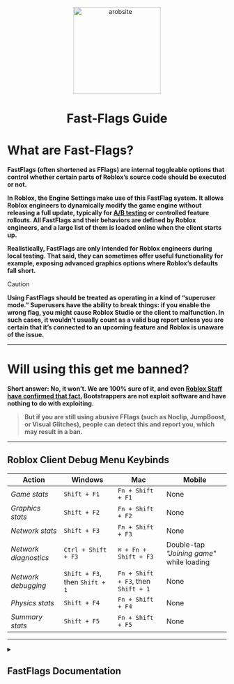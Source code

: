 
<p align="center">
  <img src="https://cdn3.emoji.gg/emojis/602959-boobs.gif" alt="arobsite" height="200">
</p>

<div align="center">
<h1>
Fast-Flags Guide
</h1>
</div>

# What are Fast-Flags?

**FastFlags (often shortened as FFlags) are internal toggleable options that control whether certain parts of Roblox’s source code should be executed or not.**

**In Roblox, the Engine Settings make use of this FastFlag system. It allows Roblox engineers to dynamically modify the game engine without releasing a full update, typically for [A/B testing](https://en.wikipedia.org/wiki/A/B_testing) or controlled feature rollouts. All FastFlags and their behaviors are defined by Roblox engineers, and a large list of them is loaded online when the client starts up.**

**Realistically, FastFlags are only intended for Roblox engineers during local testing. That said, they can sometimes offer useful functionality for example, exposing advanced graphics options where Roblox’s defaults fall short.**
> [!CAUTION]
> **Using FastFlags should be treated as operating in a kind of “superuser mode.” Superusers have the ability to break things: if you enable the wrong flag, you might cause Roblox Studio or the client to malfunction. In such cases, it wouldn’t usually count as a valid bug report unless you are certain that it’s connected to an upcoming feature and Roblox is unaware of the issue.**

---
# Will using this get me banned?

**Short answer: No, it won’t. We are 100% sure of it, and even [Roblox Staff have confirmed that fact.](https://devforum.roblox.com/t/welcoming-byfron-to-roblox/2018233/693?u=xtremeguy2256 ) Bootstrappers are not exploit software and have nothing to do with exploiting.**
> **But if you are still using abusive FFlags (such as Noclip, JumpBoost, or Visual Glitches), people can detect this and report you, which may result in a ban.**

---
<h2>Roblox Client Debug Menu Keybinds</h2>

| **Action**             | **Windows**              | **Mac**                   | **Mobile**                                    |
|------------------------|--------------------------|---------------------------|-----------------------------------------------|
| *Game stats*           | `Shift + F1`             | `Fn + Shift + F1`         | None                                          |
| *Graphics stats*       | `Shift + F2`             | `Fn + Shift + F2`         | None                                          |
| *Network stats*        | `Shift + F3`             | `Fn + Shift + F3`         | None                                          |
| *Network diagnostics*  | `Ctrl + Shift + F3`      | `⌘ + Fn + Shift + F3`     | Double-tap *"Joining game"* while loading    |
| *Network debugging*    | `Shift + F3`, then `Shift + 1` | `Fn + Shift + F3`, then `Shift + 1` | None |
| *Physics stats*        | `Shift + F4`             | `Fn + Shift + F4`         | None                                          |
| *Summary stats*        | `Shift + F5`             | `Fn + Shift + F5`         | None                                          |

---
<details>
<summary><h2><strong>FastFlags Documentation</strong></h2></summary>

<h2>What sites/bot are available for finding Fast-Flags?</h2>

**[FVariables](https://raw.githubusercontent.com/MaximumADHD/Roblox-Client-Tracker/roblox/FVariables.txt) ~ A sorted list of fast variables, which are used by Roblox to toggle changes to the engine remotely on multiple platforms without having to redeploy the client**

**[Flemish FastFlags](https://discord.gg/UHfwyxjeya) ~ This bot brings together all the features in one place. Instead of using separate tools like FVariables, you can access and use every FastFlag-related function through simple commands**

---
<details>
<summary><h2>Fast-Flags Tips-Explanations</h2></summary>

> 1. Roblox is mainly a CPU based game.
> 2. You can find fastflags in the Roblox Dev Console Memory.
> 3. FLogDebugShowFlagState is 90% correct; it only turns 100% correct when you join a game.
> 4. Having overlays can actually harm FPS, so yes. `FFlagDebugDisplayFPS` can actually reduce FPS.
> 5. Disabling **all** `telemetry`, will not do anything in terms of performance. It will also cause visual and other bugs.
---

<details>
<summary><h2>Fast-Flags Headers</h2></summary>

> 1. `_IXP` ~ Internet Exchange Point. Used in IP networking, allowing Internet Service Providers (ISPs) to exchange traffic between their networks.
> 2. `_Staged` ~ A replica of a production environment, often used for testing or staging purposes.
> 3. `_PlaceFilter` ~ A filter that restricts FastFlags to a specific experience (place). Useful for saving time when switching between different games.
> 4. `_DataCenterFilter` ~ Similar to _PlaceFilter, but applies to datacenter IDs. Mainly useful for RakNet-related FastFlags.
```
{ "DFFlagDebugPauseVoxelizer_PlaceFilter": "True;GameID",
"DFIntConnectionMTUSize_DataCenterFilter": "1472;DataCenterID" }
```
---
<details>
<summary><h2><strong>Fast-Flags Configuration Prefixes</strong></h2></summary>

---
### `DFFlag`
> **Dynamic Fast Flag**
> - **Type:** Boolean (`true/false`)
> - **Description:** A dynamic flag that can be modified during runtime. It automatically updates every 5 minutes, reflecting any changes made to it.

### `FFlag`
> **Fast Flag**
> - **Type:** Boolean (`true/false`)
> - **Description:** A static flag that is initialized once and does not change throughout the session. It remains constant until a new session begins.

### `FInt`
> **Fast Integer**
> - **Type:** Integer (`-2147483648` to `2147483647`)
> - **Description:** A static integer that is initialized once and remains unchanged throughout the session. It only updates when a new session starts.

### `DFInt`
> **Dynamic Fast Integer**
> - **Type:** Integer (`-2147483648` to `2147483647`)
> - **Description:** A dynamic integer that can be updated during runtime. It refreshes automatically every 5 minutes to reflect any changes.

### `FLog`
> **Fast Log**
> - **Type:** Boolean (`true/false`) or Integer (`-2147483648` to `2147483647`) or Byte (`Warning, Verbose, ect`)
> - **Description:** A static log variable that is initialized once and does not change until a new session. It remains constant until the session is reset.

### `DFLog`
> **Dynamic Fast Log**
> - **Type:** Boolean (`true/false`) or Integer (`-2147483648` to `2147483647`) or Byte (`Warning, Verbose, ect`)
> - **Description:** A dynamic log variable that can change during runtime. It automatically refreshes every 5 minutes to reflect any updates made.

### `FString`
> **Fast String**
> - **Type:** String (`text`)
> - **Description:** A static string variable that is initialized once and remains unchanged throughout the session. It does not update until a new session starts.

### `DFString`
> **Dynamic Fast String**
> - **Type:** String (`text`)
> - **Description:** A dynamic string that can be updated during runtime. It automatically updates every 5 minutes to reflect any changes made.

### `SFFlag`
> **Synchronized Fast Flag**
> **Type:** Boolean (`true/false`) or Integer (`-2147483648` to `2147483647`)
> **Description:** A synchronized flag variable that is loaded by the server and sent to the client. It ensures that the flag’s state is consistent across different clients. The flag's value is forced by the server and cannot be changed by the client (you).
---
<details>
<summary><h2><strong>Fast-Flags Acronyms</strong></h2></summary>

---
> # "A" Letter Acronym FastFlags
---
```
AR: Augmented Reality
AI: Artificial Intelligence

Avg: Average
Agg: Aggregate
ACK: Acknowledge
ABR: Adaptive Bitrate
ACS: Access Control System
AUM: Assets under management
ACE: Animation Curve-Clip Editor
ACR: Asset Content-Cache Resolver
AES: Advanced Encryption Standard
AMC: Automated Moderation Capture
ACP: Accelerated Collision Pipeline
API: Application Programming Interface
ATC: Asset Transaction Cache / Automatic TXT Capture

Auth: Authentication
ASAN: AddressSanitizer
ACCb: Access Control Callback
AABB: Axis-Aligned Bounding Box
APGS: Asynchronous Projected Gauss-Seidel
ASTC: Adaptive Scalable Texture Compression
AICO: Artificial Intelligence Code Completion-Assistant

Async: Asynchronous
Arg-Args: Argument(s)
Aniso: Anisotropic Filtering
```

---
> # "B" Letter Acronym FastFlags
---
```
BW: Bandwidth
BG: Backgroun
BC: Block Compression
BVH: Bounding Volume Hierarchy
BPS: Bytes-Bits Per Seconds
BFS: Breadth-First Search
BTID: Browser Tracking-Token ID
```
---
> # "C" Letter Acronym FastFlags
---
```
CN: China
CD: Compositor Debugger

CTA: Call to Action
CPP: C++ [C Plus Plus]
CFM: Custom Fonts Module
CLI: Client-Command Line Interface
CSG: Constructive Solid Geometry
CCD: Cyclic Coordinate Descent
CDN: Content Delivery Network
CJK: Chinese-Japanese-Korean
CPU: Central Processing Unit
CSV: Comma-Separated Values
CDC: Compressed Data Codec
CFL: Courant–Friedrichs–Lewy Condition

Cull: Culling
CFrame: Coordinate Frame
Calc: Calculation/Calculate
```
---
> # "D" Letter Acronym FastFlags
---
```
DB: Database
DC: Data Carrier
Diff: Difference
DPI: Dots per inch
DMP: DataModelPatch
DOF: Depth of Field
DNS: Domain Name System
DSP: Digital Signal Processing
DCR: Developer Console Rewrite
DRM: Digital Rights Management
DRS: Dynamic Resolution Scaling
DXT: DIrectX Texture Compression (S3TC)
Diq: Data Ingestion Quota / Delay-In-Queue
DCD: Data Carrier Detection-Decomposition / Dynamic CSG Decomposition
```
---
> # "E" Letter Acronym FastFlags
---
```
EXP: Experience
ELF: Event Logging Framework

Exec: Execute
Email: Electronic Mail
ESEI: Event Stream Edge Ingestion
```
---
> # "F" Letter Acronym FastFlags
---
```
FC: Fast Cluster
FV: FastVariables
FK: Forward Kinematics

FIB: Future Is Bright
FPS: Frames Per Second
FRM: Frame Rate Manager
FSM: Froxel-Forward Shading-Shadow Manager / Finite State Machine

Func: Function
Freq: Frequency
FTUX: First Time User Experience
```
---
> # "G" Letter Acronym FastFlags
---
```
GB: Gigabyte
GC: Garbage Collection / Game Content

GLC: Gui Layout Container
GPU: Graphics Processing Unit
Gma: Game Manager API / Google Mobile Ads
GJK: Gilbert–Johnson–Keerthi Distance Algorithm

glFT: GL Transmission Format
GUAC: Global User App Configuration
GUID: UUID - Globally / Universally Unique Identifier
```
---
> # "H" Letter Acronym FastFlags
---
```
HSR: Hidden Surface Removal
HDR: High Dynamic Range

HTTP: Hypertext Transfer Protocol
Hz/Hertz: Measurement For Frequency
HTTPS: Hypertext Transfer Protocol Secure
HACD: Hierarchical Approximate Convex Decomposition
```
---
> # "I" Letter Acronym FastFlags
---
```
IP: Internet Protocol
Iter(s): Iteration(s)
Ik: Inverse Kinematics
IG: Intel-Integrated-Immediate Graphics

IAP: In-App Purchase
Inc: Incoming / Income
IAS: Input Action System
ISA: Instance Class Name
IBL: Image-Based Lighting
IXP: Internet Exchange Point
iOS: iPhone Operating System
ISR: Interrupt Service Routine
IDE: Integrated Development Environment
```
---
> # "K" Letter Acronym FastFlags
---
```
KB: Kilobytes
KD: K-Dimensional
KBpS: Kilobytes Per Second

KFS: Key Frame Sequence
KTX: Khronos Texture
```
---
> # "L" Letter Acronym FastFlags
---
```
LT: Live Telemetry
LMKD: Low Memory Killer Daemon

LOD: Level of Detail
LSC: Lua Script Cache
LRU: Least Recently Used
LSP: Language Server Protocol
LMS: Log-Latency Measurement Service
LDL: Lower Diagonal Transpose [L: lower triangular matrix | D: diagonal matrix | L: transpose of L]
```
---
> # "M" Letter Acronym FastFlags
---
```
MB: Megabyte
ML: Machine Learning

Max: Maximum
Msg: Message
MIB: Mebibyte
Min: Minutes-Minimum
MPS: Market Place Service
MRS: Message Routing Service
MTU: Maximum Transition Unit
MRF: Multiple Replication Foci
MFT: Metrics-Memory-Monitoring Fault Telemetry
MRD: Metrics-Monitoring Report Data / Mega Replicator Data-Dictionary

Mutex: Mutual Exclusion
MMAP: Memory-Mapped File I/O
MS/MSec/Millis: Milliseconds
MacOS: Macintosh Operating System
MSAA: Multisampling Antialiasing
```
---
> # "N" Letter Acronym FastFlags
---
```
NS: Native Service / N Seconds
NLSM: Network Layer Statistics-State Monitor
NCNN: Neural Network Inference Framework

Num: Number
NAT: Network Address Translation
NOU: Number of Units-Network Ownership
NII: Network Interpolation-Integration / Natural-Language Input Inspection-Inference
```
---
> # "O" Letter Acronym FastFlags
---
```
OTA: Over-the-Air
OOM: Out Of Memory
OS: Operating System
OOP: Object Oriented Programming
```
---
> # "P" Letter Acronym FastFlags
---
```
PC: Personal Computer
PD: Physics Data [Proportional-Derivative]

Pkt: Packet
Ptr: Pointer
Pct: Percent
Par: Particle
PPJ: Price Per Job (?)
POC: Proof of Concept
PDP: Product Detail Page
PPP: Per-Particle Physics
PGS: Projected Gauss-Seidel
PBR: Physically Based Rendering
PMD: Packet Metadata Decoder / Part-Mesh Data
PVS: Potentially Visible Sets / Position–Velocity Solver

Poly: Polygon
Prio: Priority
Param: Parameter
Perf: Performance
Prot: Protocol-Protection
PCGDK: PC Gaming Development Kit
```
---
> # "R" Letter Acronym FastFlags
---
```
Rx: Receive
RN: Rotation Number
Roact: Rodux-Roblox UI Frameworks

Rbx: Roblox
Rcv: Receive
Rep: Replicator
RTT: Round-Trip Time
RTC: Real-Time Communication
RTL: Right-to-Left (Arabic TXT)
RSPV: Roblox Experience Event Prompt
RSS: Resident Set Size / Rich Site Summary
RCC: Remote Chat Channel / Roblox Cloud Compute
```
---
> # "S" Letter Acronym FastFlags
---
```
SJ: Stream Job
SM: Static Mesh
SN: Scale Number
SK: Skeletal-Skeleton Mesh

Snd: Send
Sec: Seconds
Sim: Simulation
STT: Speech-to-Text
SJT: Stream Job Time
SSL: Secure Sockets Layer
SDF: Signed Distance Field
Sat: Separating Axis Theorem
SSR: Screen Space Reflections
SDK: Software Development Kit
SFU: Selective Forwarding Unit
STR: Scene Tree Renderer / String

Stat: Statistics
SSAA: Supersampling Antialiasing
Sync: Synchronized-Synchronization
SIMD: Single Instruction Multiple Data
```
---
> # "T" Letter Acronym FastFlags
---
```
Tx: Transmit
Thou: Thousand-Thousandths
TN: Translation (Pyhics) Number
TC: Texture Compression / Team Create / Terms Compliance

TTS: Text-to-Speech
TCS: Text Chat Service
TAA: Temporal Anti-Aliasing
TLS: Transport Layer Security
TCP: Transmission Control Protocol
```
---
> # "U" Letter Acronym FastFlags
---
```
UX: User Experience
US-USec: Microseconds
UI: Screen UI or User Interface
UWP: Universal Windows Program
URL: Uniform Resource Locator
URE: Unreliable Remote Event
UDP: User Datagram Protocol
UGC: User-Generated Content
```
---
> # "V/W" Letter Acronym FastFlags
---
```
VK: Vulkan
WK: Webkit
WS: Web Socket
V[Number]: Version
VR: Virtual Reality
VM: Virtual Machine
VRAM: Video Random-Access Memory

Win: Windows
Var: Variable/Variant
WMD: Vocaloid Motion Data
VAD: Voice Activity Detection
VNG: Vietnamese-VinaGames [Vietnamese Company]
```
---
> # "J/Q/X/Y/Z" Letter Acronym FastFlags
---
```
Xbox: DirectX Box
XHR: XMLHttpRequest
QSG: Qt Scene Graph
JIT: Just-in-Time (Compilation)
JDI: Json Delta Interchange
QoS: Quality of Service
YUV: Y-Luma U,V-Chroma
```
---
